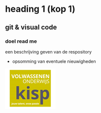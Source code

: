 # heading 1 (kop 1)

## git & visual code

### doel read me 

een beschrijving geven van de respository

* opsomming van eventuele nieuwigheden


![logo Kisp](Assets/Kisp.png)